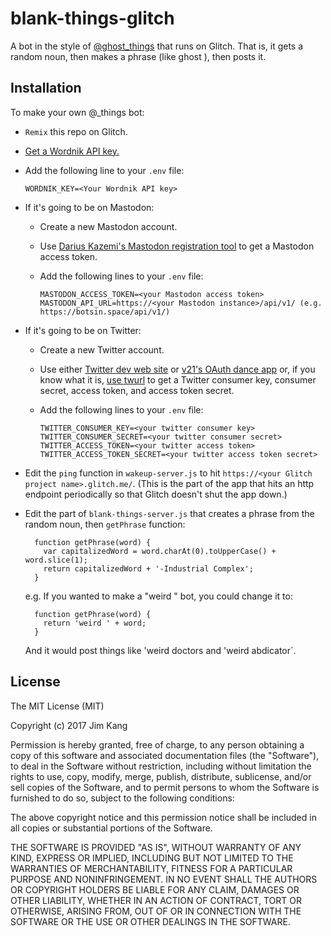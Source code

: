blank-things-glitch
==================

A bot in the style of [@ghost_things](https://twitter.com/ghost_things) that runs on Glitch. That is, it gets a random noun, then makes a phrase (like ghost <noun>), then posts it.

Installation
------------

To make your own @<something>_things bot:
- `Remix` this repo on Glitch.
- [Get a Wordnik API key.](http://developer.wordnik.com/#!/faq)
- Add the following line to your `.env` file:

    `WORDNIK_KEY=<Your Wordnik API key>`

- If it's going to be on Mastodon:
  - Create a new Mastodon account.
  - Use [Darius Kazemi's Mastodon registration tool](https://tinysubversions.com/notes/mastodon-bot/) to get a Mastodon access token.
  - Add the following lines to your `.env` file:

        MASTODON_ACCESS_TOKEN=<your Mastodon access token>
        MASTODON_API_URL=https://<your Mastodon instance>/api/v1/ (e.g. https://botsin.space/api/v1/)

- If it's going to be on Twitter:
  - Create a new Twitter account.
  - Use either [Twitter dev web site](https://gist.github.com/jimkang/34d16247b40097d8cace) or [v21's OAuth dance app](http://v21.io/iwilldancetheoauthdanceforyou/) or, if you know what it is, [use twurl](https://gist.github.com/jimkang/873c2434cb893baa3675) to get a Twitter consumer key, consumer secret, access token, and access token secret.
  - Add the following lines to your `.env` file:

        TWITTER_CONSUMER_KEY=<your twitter consumer key>
        TWITTER_CONSUMER_SECRET=<your twitter consumer secret>
        TWITTER_ACCESS_TOKEN=<your twitter access token>
        TWITTER_ACCESS_TOKEN_SECRET=<your twitter access token secret>

- Edit the `ping` function in `wakeup-server.js` to hit `https://<your Glitch project name>.glitch.me/`. (This is the part of the app that hits an http endpoint periodically so that Glitch doesn't shut the app down.)
- Edit the part of `blank-things-server.js` that creates a phrase from the random noun, then `getPhrase` function:

        function getPhrase(word) {
          var capitalizedWord = word.charAt(0).toUpperCase() + word.slice(1);
          return capitalizedWord + '-Industrial Complex';
        }

  e.g. If you wanted to make a "weird <thing>" bot, you could change it to:

        function getPhrase(word) {
          return 'weird ' + word;
        }

  And it would post things like 'weird doctors and 'weird abdicator`.

License
-------

The MIT License (MIT)

Copyright (c) 2017 Jim Kang

Permission is hereby granted, free of charge, to any person obtaining a copy
of this software and associated documentation files (the "Software"), to deal
in the Software without restriction, including without limitation the rights
to use, copy, modify, merge, publish, distribute, sublicense, and/or sell
copies of the Software, and to permit persons to whom the Software is
furnished to do so, subject to the following conditions:

The above copyright notice and this permission notice shall be included in
all copies or substantial portions of the Software.

THE SOFTWARE IS PROVIDED "AS IS", WITHOUT WARRANTY OF ANY KIND, EXPRESS OR
IMPLIED, INCLUDING BUT NOT LIMITED TO THE WARRANTIES OF MERCHANTABILITY,
FITNESS FOR A PARTICULAR PURPOSE AND NONINFRINGEMENT. IN NO EVENT SHALL THE
AUTHORS OR COPYRIGHT HOLDERS BE LIABLE FOR ANY CLAIM, DAMAGES OR OTHER
LIABILITY, WHETHER IN AN ACTION OF CONTRACT, TORT OR OTHERWISE, ARISING FROM,
OUT OF OR IN CONNECTION WITH THE SOFTWARE OR THE USE OR OTHER DEALINGS IN
THE SOFTWARE.
